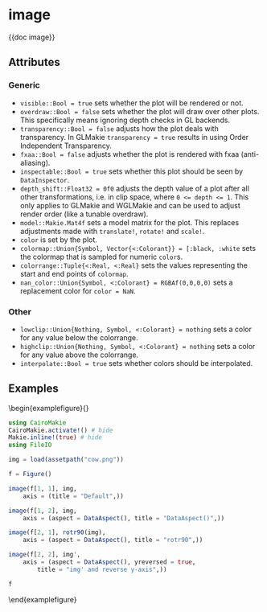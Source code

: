 # image

{{doc image}}

## Attributes

### Generic

- `visible::Bool = true` sets whether the plot will be rendered or not.
- `overdraw::Bool = false` sets whether the plot will draw over other plots. This specifically means ignoring depth checks in GL backends.
- `transparency::Bool = false` adjusts how the plot deals with transparency. In GLMakie `transparency = true` results in using Order Independent Transparency.
- `fxaa::Bool = false` adjusts whether the plot is rendered with fxaa (anti-aliasing).
- `inspectable::Bool = true` sets whether this plot should be seen by `DataInspector`.
- `depth_shift::Float32 = 0f0` adjusts the depth value of a plot after all other transformations, i.e. in clip space, where `0 <= depth <= 1`. This only applies to GLMakie and WGLMakie and can be used to adjust render order (like a tunable overdraw). 
- `model::Makie.Mat4f` sets a model matrix for the plot. This replaces adjustments made with `translate!`, `rotate!` and `scale!`.
- `color` is set by the plot.
- `colormap::Union{Symbol, Vector{<:Colorant}} = [:black, :white` sets the colormap that is sampled for numeric `color`s.
- `colorrange::Tuple{<:Real, <:Real}` sets the values representing the start and end points of `colormap`.
- `nan_color::Union{Symbol, <:Colorant} = RGBAf(0,0,0,0)` sets a replacement color for `color = NaN`.

### Other

- `lowclip::Union{Nothing, Symbol, <:Colorant} = nothing` sets a color for any value below the colorrange.
- `highclip::Union{Nothing, Symbol, <:Colorant} = nothing` sets a color for any value above the colorrange.
- `interpolate::Bool = true` sets whether colors should be interpolated.


## Examples

\begin{examplefigure}{}
```julia
using CairoMakie
CairoMakie.activate!() # hide
Makie.inline!(true) # hide
using FileIO

img = load(assetpath("cow.png"))

f = Figure()

image(f[1, 1], img,
    axis = (title = "Default",))

image(f[1, 2], img,
    axis = (aspect = DataAspect(), title = "DataAspect()",))

image(f[2, 1], rotr90(img),
    axis = (aspect = DataAspect(), title = "rotr90",))

image(f[2, 2], img',
    axis = (aspect = DataAspect(), yreversed = true,
        title = "img' and reverse y-axis",))

f
```
\end{examplefigure}
